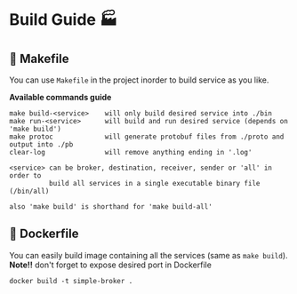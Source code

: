 # Build Guide 🏭

## 🧩 Makefile

You can use `Makefile` in the project inorder to build service as you like.

**Available commands guide**

```
make build-<service>    will only build desired service into ./bin
make run-<service>      will build and run desired service (depends on 'make build')
make protoc             will generate protobuf files from ./proto and output into ./pb
clear-log               will remove anything ending in '.log'

<service> can be broker, destination, receiver, sender or 'all' in order to
          build all services in a single executable binary file (/bin/all)

also 'make build' is shorthand for 'make build-all'
```

## 🐳 Dockerfile

You can easily build image containing all the services (same as ```make build```).
**Note!!** don't forget to expose desired port in Dockerfile

```
docker build -t simple-broker .
```
